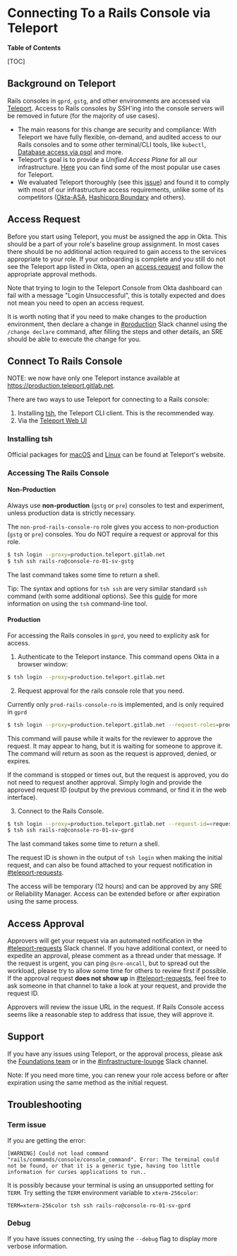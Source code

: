 # Connecting To a Rails Console via Teleport

**Table of Contents**

[TOC]

## Background on Teleport

Rails consoles in `gprd`, `gstg`, and other environments are accessed via [Teleport](https://goteleport.com/teleport/docs/).
Access to Rails consoles by SSH'ing into the console servers will be removed in future (for the majority of use cases).

- The main reasons for this change are security and compliance:
  With Teleport we have fully flexible, on-demand, and audited access to our Rails consoles and to some other terminal/CLI tools,
  like `kubectl`, [Database access via psql](Connect_to_Database_Console_via_Teleport.md) and more.
- Teleport's goal is to provide a *Unified Access Plane* for all our infrastructure.
  [Here](https://goteleport.com/docs/) you can find some of the most popular use cases for Teleport.
- We evaluated Teleport thoroughly (see this [issue](https://gitlab.com/gitlab-com/gl-infra/reliability/-/issues/11568))
  and found it to comply with most of our infrastructure access requirements,
  unlike some of its competitors ([Okta-ASA](https://gitlab.com/gitlab-com/gl-infra/reliability/-/issues/12042),
  [Hashicorp Boundary](https://gitlab.com/gitlab-com/gl-infra/reliability/-/issues/11666) and others).

## Access Request

Before you start using Teleport, you must be assigned the app in Okta. This should be a part of your role's baseline group assignment.
In most cases there should be no additional action required to gain access to the services appropriate to your role.
If your onboarding is complete and you still do not see the Teleport app listed in Okta, open an
[access request](https://handbook.gitlab.com/handbook/business-technology/end-user-services/onboarding-access-requests/access-requests/)
and follow the appropriate approval methods.

Note that trying to login to the Teleport Console from Okta dashboard can fail with a message "Login Unsuccessful",
this is totally expected and does not mean you need to open an access request.

It is worth noting that if you need to make changes to the production environment,
then declare a change in [#production](https://gitlab.enterprise.slack.com/archives/C101F3796) Slack channel
using the `/change declare` command, after filling the steps and other details, an SRE should be able to execute the change for you.

## Connect To Rails Console

NOTE: we now have only one Teleport instance available at <https://production.teleport.gitlab.net>.

There are two ways to use Teleport for connecting to a Rails console:

1. Installing [tsh](https://goteleport.com/docs/reference/cli/tsh/), the Teleport CLI client. This is the recommended way.
1. Via the [Teleport Web UI](https://production.teleport.gitlab.net/)

### Installing tsh

Official packages for [macOS](https://goteleport.com/docs/installation/#macos) and
[Linux](https://goteleport.com/docs/installation/#linux) can be found at Teleport's website.

### Accessing The Rails Console

#### Non-Production

Always use **non-production** (`gstg` or `pre`) consoles to test and experiment, unless production data is strictly necessary.

The `non-prod-rails-console-ro` role gives you access to non-production (`gstg` or `pre`) consoles.
You do NOT require a request or approval for this role.

```bash
$ tsh login --proxy=production.teleport.gitlab.net
$ tsh ssh rails-ro@console-ro-01-sv-gstg
```

The last command takes some time to return a shell.

Tip: The syntax and options for `tsh ssh` are very similar standard `ssh` command (with some additional options).
See this [guide](https://goteleport.com/docs/connect-your-client/tsh/) for more information on using the `tsh` command-line tool.

#### Production

For accessing the Rails consoles in `gprd`, you need to explicity ask for access.

1. Authenticate to the Teleport instance. This command opens Okta in a browser window:

```bash
$ tsh login --proxy=production.teleport.gitlab.net
```

2. Request approval for the rails console role that you need.

Currently only `prod-rails-console-ro` is implemented, and is only required in `gprd`

```bash
$ tsh login --proxy=production.teleport.gitlab.net --request-roles=prod-rails-console-ro --request-reason="GitLab Issue URL or ZenDesk Ticket URL"
```

This command will pause while it waits for the reviewer to approve the request.
It may appear to hang, but it is waiting for someone to approve it.
The command will return as soon as the request is approved, denied, or expires.

If the command is stopped or times out, but the request is approved, you do not need to request another approval.
Simply login and provide the approved request ID (output by the previous command, or find it in the web interface).

3. Connect to the Rails Console.

```bash
$ tsh login --proxy=production.teleport.gitlab.net --request-id=<request-id>
$ tsh ssh rails-ro@console-ro-01-sv-gprd
```

The last command takes some time to return a shell.

The request ID is shown in the output of `tsh login` when making the initial request, and can also be found attached to
your request notification in [#teleport-requests](https://gitlab.enterprise.slack.com/archives/C06Q2JK3YPM).

The access will be temporary (12 hours) and can be approved by any SRE or Reliability Manager.
Access can be extended before or after expiration using the same process.

## Access Approval

Approvers will get your request via an automated notification in the
[#teleport-requests](https://gitlab.enterprise.slack.com/archives/C06Q2JK3YPM) Slack channel.
If you have additional context, or need to expedite an approval, please comment as a thread under that message.
If the request is urgent, you can ping `@sre-oncall`, but to spread out the workload,
please try to allow some time for others to review first if possible.
If the approval request **does not show up** in [#teleport-requests](https://gitlab.enterprise.slack.com/archives/C06Q2JK3YPM),
feel free to ask someone in that channel to take a look at your request, and provide the request ID.

Approvers will review the issue URL in the request.
If Rails Console access seems like a reasonable step to address that issue, they will approve it.

## Support

If you have any issues using Teleport, or the approval process,
please ask the [Foundations team](https://gitlab.enterprise.slack.com/archives/C0313V3L5T6)
or in the [#infrastructure-lounge](https://gitlab.enterprise.slack.com/archives/CB3LSMEJV) Slack channel.

Note: If you need more time, you can renew your role access before or after expiration using the same method as the initial request.

## Troubleshooting

### Term issue

If you are getting the error:

```
[WARNING] Could not load command "rails/commands/console/console_command". Error: The terminal could not be found, or that it is a generic type, having too little information for curses applications to run..
```

It is possibly because your terminal is using an unsupported setting for `TERM`. Try setting the `TERM` environment variable to `xterm-256color`:

```shell
TERM=xterm-256color tsh ssh rails-ro@console-ro-01-sv-gprd
```

### Debug

If you have issues connecting, try using the `--debug` flag to display more verbose information.
